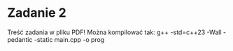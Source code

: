 # Zadanie 2

Treść zadania w pliku PDF!
Można kompilować tak:
g++ -std=c++23 -Wall -pedantic -static main.cpp -o prog

